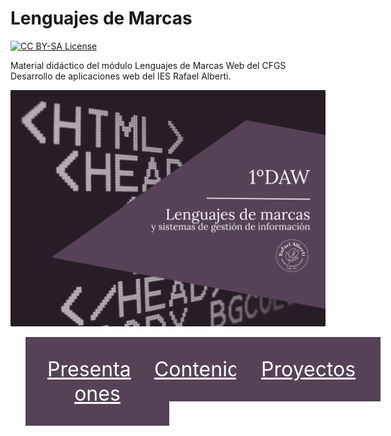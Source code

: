 # Lenguajes de Marcas
<style>
    nav.home-menu{
        width: 100%;

        ul {
            width: 100%;
            list-style: none;
            display: flex;
            justify-content: space-between;
        }
        li{
            width: 33%;
            text-align: center;
        }
        a{
            width: 100%;
            display: inline-block;
            padding: 2rem;
            font-size: 2rem;
            background:#564256;
            color: white;
        }
        a:hover{
            text-decoration: none;
            background:white;
            color: #564256;
            transition: all ease 0.5s;
        }
    }
</style>
<section>
<p>
  <a href="LICENSE">
      <img src="https://img.shields.io/badge/License-CC%20BY--SA%204.0-lightgrey.svg?longCache=true" alt="CC BY-SA License">
    </a>
</p>

Material didáctico del módulo Lenguajes de Marcas Web del CFGS Desarrollo de aplicaciones web del IES Rafael Alberti.

<p align="center">
  <img src="logos/Portada-LMSGI.png" alt="Cover Diseño de Interfaces Web">
</p>
</section>
<nav class="home-menu">
    <ul>
        <li>
            <a href="https://envasador.github.io/LMGSI/slides/#" target="_blank">
                Presentaciones
            </a>
        </li>
        <li>
            <a href="https://envasador.github.io/LMGSI/docs/referencias" target="_blank">
                Contenido
            </a>
        </li>
        <li>
            <a href="https://envasador.github.io/LMGSI/#" target="_blank">
                Proyectos
            </a>
        </li>
    </ul>
</nav>
